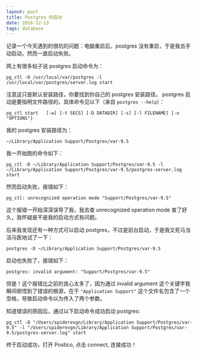```yaml
---
layout: post
title: Postgres 的启动
date: 2016-12-13
tags: database
---
```


记录一个今天遇到的很坑的问题：电脑重启后，postgres 没有重启，于是我去手动启动，然而一直启动失败。

网上有很多帖子说 postgres 启动命令为：

```
pg_ctl -D /usr/local/var/postgres -l /usr/local/var/postgres/server.log start
```
注意这只是默认安装路径，你要找到你自己的 postgres 安装路径。
postgres 启动是要指明文件路径的，具体命令见以下（来自 `postgres --help`）：

```
pg_ctl start   [-w] [-t SECS] [-D DATADIR] [-s] [-l FILENAME] [-o "OPTIONS"]
```
我的 postgres 安装路径为：

```
~/Library/Application Support/Postgres/var-9.5
```
我一开始跑的命令如下：

```
pg_ctl -D ~/Library/Application Support/Postgres/var-9.5 -l ~/Library/Application Support/Postgres/var-9.5/postgres-server.log start
```
然而启动失败，报错如下：

```
pg_ctl: unrecognized operation mode "Support/Postgres/var-9.5"
```
这个报错一开始深深误导了我，我去查 unrecognized operation mode 查了好久，我怀疑是不是我的启动方式有问题。

后来我发现还有一种方式可以启动 postgres，不过是前台启动，于是我又死马当活马医地试了一下：

```
postgres -D ~/Library/Application Support/Postgres/var-9.5
```
启动也失败了，报错如下：

```
postgres: invalid argument: "Support/Postgres/var-9.5"
```
但是！这个报错比之前的良心太多了，因为通过 invalid argument 这个关键字我瞬间顿悟到了错误的根源，在于 `"Application Support"` 这个文件名包含了一个空格，导致启动命令以为传入了两个参数。

知道错误的原因后，通过以下启动命令成功启动 postgres:

```
pg_ctl -D "/Users/spiderevgn/Library/Application Support/Postgres/var-9.5" -l "/Users/spiderevgn/Library/Application Support/Postgres/var-9.5/postgres-server.log" start
```
终于启动成功，打开 Postico, 点击 connect, 连接成功！

